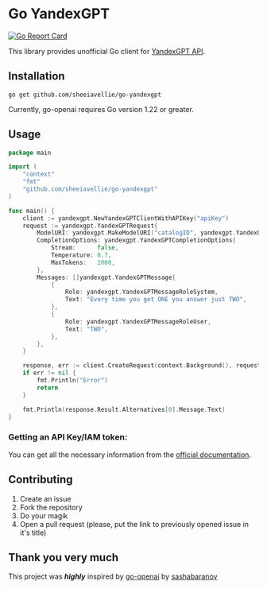 # Go YandexGPT
[![Go Report Card](https://goreportcard.com/badge/github.com/sashabaranov/go-openai)](https://goreportcard.com/report/github.com/sheeiavellie/go-yandexgpt)

This library provides unofficial Go client for [YandexGPT API](https://cloud.yandex.ru/en/services/yandexgpt).

## Installation

```
go get github.com/sheeiavellie/go-yandexgpt
```
Currently, go-openai requires Go version 1.22 or greater.


## Usage

```go
package main

import (
	"context"
	"fmt"
	"github.com/sheeiavellie/go-yandexgpt"
)

func main() {
	client := yandexgpt.NewYandexGPTClientWithAPIKey("apiKey")
	request := yandexgpt.YandexGPTRequest{
		ModelURI: yandexgpt.MakeModelURI("catalogID", yandexgpt.YandexGPTModelLite),
		CompletionOptions: yandexgpt.YandexGPTCompletionOptions{
			Stream:      false,
			Temperature: 0.7,
			MaxTokens:   2000,
		},
		Messages: []yandexgpt.YandexGPTMessage{
			{
				Role: yandexgpt.YandexGPTMessageRoleSystem,
				Text: "Every time you get ONE you answer just TWO",
			},
			{
				Role: yandexgpt.YandexGPTMessageRoleUser,
				Text: "TWO",
			},
		},
	}

	response, err := client.CreateRequest(context.Background(), request)
	if err != nil {
		fmt.Println("Error")
		return
	}

	fmt.Println(response.Result.Alternatives[0].Message.Text)
}

```

### Getting an API Key/IAM token:

You can get all the necessary information from the [official documentation](https://cloud.yandex.ru/en/docs/yandexgpt/quickstart).

## Contributing

1. Create an issue
2. Fork the repository
3. Do your magik
4. Open a pull request (please, put the link to previously opened issue in it's title)

## Thank you very much

This project was ***highly*** inspired by [go-openai](https://github.com/sashabaranov/go-openai) by [sashabaranov](https://github.com/sashabaranov)

